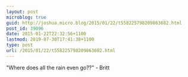 ```yaml
---
layout: post
microblog: true
guid: http://joshua.micro.blog/2015/01/22/t558225798209863682.html
post_id: 39096
date: 2015-01-22T22:32:56+1100
lastmod: 2019-07-30T17:41:38+1100
type: post
url: /2015/01/22/t558225798209863682.html
---
```

"Where does all the rain even go??" - Britt
